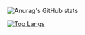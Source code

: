 <!--## Hi there 👋


**jennifervercezes/jennifervercezes** is a ✨ _special_ ✨ repository because its `README.md` (this file) appears on your GitHub profile.

Here are some ideas to get you started:

- 🔭 I’m currently working on ...
- 🌱 I’m currently learning ...
- 👯 I’m looking to collaborate on ...
- 🤔 I’m looking for help with ...
- 💬 Ask me about ...
- 📫 How to reach me: ...
- 😄 Pronouns: ...
- ⚡ Fun fact: ...
-->

![Anurag's GitHub stats](https://github-readme-stats.vercel.app/api?username=jennifervercezes&hide=contribs,prs&theme=dracula)

[![Top Langs](https://github-readme-stats.vercel.app/api/top-langs/?username=jennifervercezes&theme=dracula)](https://github.com/anuraghazra/github-readme-stats)

